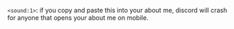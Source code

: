 
`<sound:1>`: if you copy and paste this into your about me, discord will crash for anyone that opens your about me on mobile.
